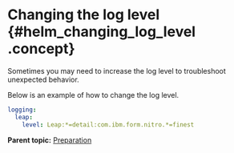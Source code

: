 # Changing the log level {#helm_changing_log_level .concept}

Sometimes you may need to increase the log level to troubleshoot unexpected behavior.

Below is an example of how to change the log level.

```yaml
logging:
  leap:
    level: Leap:*=detail:com.ibm.form.nitro.*=finest
```

**Parent topic:** [Preparation](helm_preparation.md)

